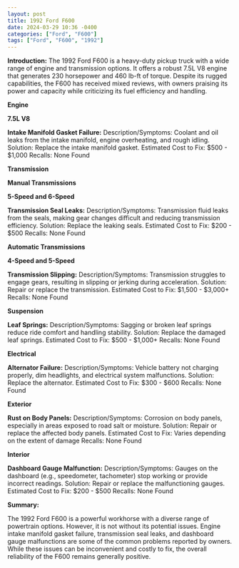 ```yaml
---
layout: post
title: 1992 Ford F600
date: 2024-03-29 10:36 -0400
categories: ["Ford", "F600"]
tags: ["Ford", "F600", "1992"]
---
```

**Introduction:** The 1992 Ford F600 is a heavy-duty pickup truck with a wide range of engine and transmission options. It offers a robust 7.5L V8 engine that generates 230 horsepower and 460 lb-ft of torque. Despite its rugged capabilities, the F600 has received mixed reviews, with owners praising its power and capacity while criticizing its fuel efficiency and handling.

**Engine**

**7.5L V8**

**Intake Manifold Gasket Failure:**
Description/Symptoms: Coolant and oil leaks from the intake manifold, engine overheating, and rough idling.
Solution: Replace the intake manifold gasket.
Estimated Cost to Fix: $500 - $1,000
Recalls: None Found

**Transmission**

**Manual Transmissions**

**5-Speed and 6-Speed**

**Transmission Seal Leaks:**
Description/Symptoms: Transmission fluid leaks from the seals, making gear changes difficult and reducing transmission efficiency.
Solution: Replace the leaking seals.
Estimated Cost to Fix: $200 - $500
Recalls: None Found

**Automatic Transmissions**

**4-Speed and 5-Speed**

**Transmission Slipping:**
Description/Symptoms: Transmission struggles to engage gears, resulting in slipping or jerking during acceleration.
Solution: Repair or replace the transmission.
Estimated Cost to Fix: $1,500 - $3,000+
Recalls: None Found

**Suspension**

**Leaf Springs:**
Description/Symptoms: Sagging or broken leaf springs reduce ride comfort and handling stability.
Solution: Replace the damaged leaf springs.
Estimated Cost to Fix: $500 - $1,000+
Recalls: None Found

**Electrical**

**Alternator Failure:**
Description/Symptoms: Vehicle battery not charging properly, dim headlights, and electrical system malfunctions.
Solution: Replace the alternator.
Estimated Cost to Fix: $300 - $600
Recalls: None Found

**Exterior**

**Rust on Body Panels:**
Description/Symptoms: Corrosion on body panels, especially in areas exposed to road salt or moisture.
Solution: Repair or replace the affected body panels.
Estimated Cost to Fix: Varies depending on the extent of damage
Recalls: None Found

**Interior**

**Dashboard Gauge Malfunction:**
Description/Symptoms: Gauges on the dashboard (e.g., speedometer, tachometer) stop working or provide incorrect readings.
Solution: Repair or replace the malfunctioning gauges.
Estimated Cost to Fix: $200 - $500
Recalls: None Found

**Summary:**

The 1992 Ford F600 is a powerful workhorse with a diverse range of powertrain options. However, it is not without its potential issues. Engine intake manifold gasket failure, transmission seal leaks, and dashboard gauge malfunctions are some of the common problems reported by owners. While these issues can be inconvenient and costly to fix, the overall reliability of the F600 remains generally positive.
